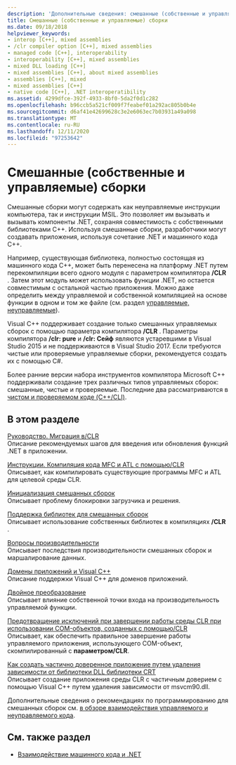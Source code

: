 ```yaml
---
description: 'Дополнительные сведения: смешанные (собственные и управляемые) сборки'
title: Смешанные (собственные и управляемые) сборки
ms.date: 09/18/2018
helpviewer_keywords:
- interop [C++], mixed assemblies
- /clr compiler option [C++], mixed assemblies
- managed code [C++], interoperability
- interoperability [C++], mixed assemblies
- mixed DLL loading [C++]
- mixed assemblies [C++], about mixed assemblies
- assemblies [C++], mixed
- mixed assemblies [C++]
- native code [C++], .NET interoperatibility
ms.assetid: 4299dfce-392f-4933-8bf0-5da2f0d1c282
ms.openlocfilehash: b96ccb5a521cf009f7feabef01a292ac805b0b4e
ms.sourcegitcommit: d6af41e42699628c3e2e6063ec7b03931a49a098
ms.translationtype: MT
ms.contentlocale: ru-RU
ms.lasthandoff: 12/11/2020
ms.locfileid: "97253642"
---
```

# <a name="mixed-native-and-managed-assemblies"></a>Смешанные (собственные и управляемые) сборки

Смешанные сборки могут содержать как неуправляемые инструкции компьютера, так и инструкции MSIL. Это позволяет им вызывать и вызывать компоненты .NET, сохраняя совместимость с собственными библиотеками C++. Используя смешанные сборки, разработчики могут создавать приложения, используя сочетание .NET и машинного кода C++.

Например, существующая библиотека, полностью состоящая из машинного кода C++, может быть перенесена на платформу .NET путем перекомпиляции всего одного модуля с параметром компилятора **/CLR** . Затем этот модуль может использовать функции .NET, но остается совместимым с остальной частью приложения. Можно даже определить между управляемой и собственной компиляцией на основе функции в одном и том же файле (см. раздел [управляемые, неуправляемые](../preprocessor/managed-unmanaged.md)).

Visual C++ поддерживает создание только смешанных управляемых сборок с помощью параметра компилятора **/CLR** . Параметры компилятора **/clr: pure** и **/clr: Сейф** являются устаревшими в Visual Studio 2015 и не поддерживаются в Visual Studio 2017. Если требуются чистые или проверяемые управляемые сборки, рекомендуется создать их с помощью C#.

Более ранние версии набора инструментов компилятора Microsoft C++ поддерживали создание трех различных типов управляемых сборок: смешанные, чистые и проверяемые. Последние два рассматриваются в [чистом и проверяемом коде (C++/CLI)](../dotnet/pure-and-verifiable-code-cpp-cli.md).

## <a name="in-this-section"></a>В этом разделе

[Руководство. Миграция в/CLR](../dotnet/how-to-migrate-to-clr.md)<br/>
Описание рекомендуемых шагов для введения или обновления функций .NET в приложении.

[Инструкции. Компиляция кода MFC и ATL с помощью/CLR](../dotnet/how-to-compile-mfc-and-atl-code-by-using-clr.md)<br/>
Описывает, как компилировать существующие программы MFC и ATL для целевой среды CLR.

[Инициализация смешанных сборок](../dotnet/initialization-of-mixed-assemblies.md)<br/>
Описывает проблему блокировки загрузчика и решения.

[Поддержка библиотек для смешанных сборок](../dotnet/library-support-for-mixed-assemblies.md)<br/>
Описывает использование собственных библиотек в компиляциях **/CLR** .

[Вопросы производительности](../dotnet/performance-considerations-for-interop-cpp.md)<br/>
Описывает последствия производительности смешанных сборок и маршалирование данных.

[Домены приложений и Visual C++](../dotnet/application-domains-and-visual-cpp.md)<br/>
Описание поддержки Visual C++ для доменов приложений.

[Двойное преобразование](../dotnet/double-thunking-cpp.md)<br/>
Описывает влияние собственной точки входа на производительность управляемой функции.

[Предотвращение исключений при завершении работы среды CLR при использовании COM-объектов, созданных с помощью/CLR](../dotnet/avoiding-exceptions-on-clr-shutdown-when-consuming-com-objects-built-with-clr.md)<br/>
Описывает, как обеспечить правильное завершение работы управляемого приложения, использующего COM-объект, скомпилированный с **параметром/CLR**.

[Как создать частично доверенное приложение путем удаления зависимости от библиотеки DLL библиотеки CRT](../dotnet/create-a-partially-trusted-application.md)<br/>
Описывает создание приложения среды CLR с частичным доверием с помощью Visual C++ путем удаления зависимости от msvcm90.dll.

Дополнительные сведения о рекомендациях по программированию для смешанных сборок см. [в обзоре взаимодействия управляемого и неуправляемого кода](/previous-versions/dotnet/articles/ms973872(v=msdn.10)).

## <a name="see-also"></a>См. также раздел

- [Взаимодействие машинного кода и .NET](../dotnet/native-and-dotnet-interoperability.md)
